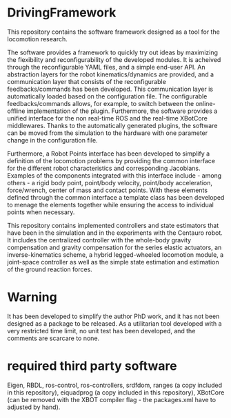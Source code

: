 # DrivingFramework

This repository contains the software framework designed as a tool for the locomotion research.  

The software provides a framework to quickly try out ideas by maximizing the flexibility and reconfigurability of the developed modules. It is acheived through the reconfigurable YAML files, and a simple end-user API.  An abstraction layers for the robot kinematics/dynamics are provided, and a communication layer that consists of the reconfigurable feedbacks/commands has been developed. This communication layer is automatically loaded based on the configuration file. The configurable feedbacks/commands allows, for example, to switch between the online-offline implementation of the plugin. Furthermore, the software provides a unified interface  for the non real-time ROS and the real-time XBotCore middlewares. Thanks to the automatically generated plugins, the software can be moved from the simulation to the hardware with one parameter change in the configuration file.

Furthermore, a Robot Points interface has been developed to simplify a definition of the locomotion problems by providing the common interface for the different robot characteristics and corresponding Jacobians. Examples of the components integrated with this interface include - among others - a rigid body point, point/body velocity, point/body acceleration, force/wrench,  center of mass and contact points. With these elements defined through the common interface a template class has been developed to menage the elements together while ensuring the access to individual points when necessary.

This repository contains implemented controllers and state estimators that have been in the simulation and in the experiments with the Centauro robot. It includes the centralized controller with the whole-body gravity compensation and gravity compensation for the series elastic actuators, an inverse-kinematics scheme, a hybrid legged-wheeled locomotion module, a joint-space controller as well as the simple state estimation and estimation of the ground reaction forces.    

# Warning
It has been developed to simplify the author PhD work, and it has not been designed as a package to be released. As a utilitarian tool developed with a very restricted time limit, no unit test has been developed, and the comments are scarcare to none.


# required third party software
Eigen,
RBDL,
ros-control, ros-controllers,
srdfdom,
ranges (a copy included in this repository),
eiquadprog (a copy included in this repository),
XBotCore (can be removed with the XBOT compiler flag - the packages.xml have to adjusted by hand).
